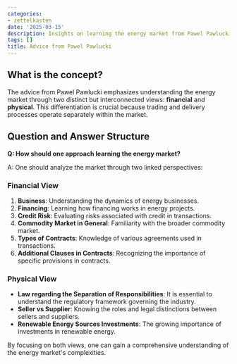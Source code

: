 ```yaml
---
categories:
- zettelkasten
date: '2025-03-15'
description: Insights on learning the energy market from Pawel Pawlucki.
tags: []
title: Advice from Pawel Pawlucki
---
```


## What is the concept? 

The advice from Pawel Pawlucki emphasizes understanding the energy market through two distinct but interconnected views: **financial** and **physical**. This differentiation is crucial because trading and delivery processes operate separately within the market.

## Question and Answer Structure

**Q: How should one approach learning the energy market?**

A: One should analyze the market through two linked perspectives:

### Financial View

1. **Business**: Understanding the dynamics of energy businesses.
2. **Financing**: Learning how financing works in energy projects.
3. **Credit Risk**: Evaluating risks associated with credit in transactions.
4. **Commodity Market in General**: Familiarity with the broader commodity market.
5. **Types of Contracts**: Knowledge of various agreements used in transactions.
6. **Additional Clauses in Contracts**: Recognizing the importance of specific provisions in contracts.

### Physical View

- **Law regarding the Separation of Responsibilities**: It is essential to understand the regulatory framework governing the industry.
- **Seller vs Supplier**: Knowing the roles and legal distinctions between sellers and suppliers.
- **Renewable Energy Sources Investments**: The growing importance of investments in renewable energy. 

By focusing on both views, one can gain a comprehensive understanding of the energy market's complexities.